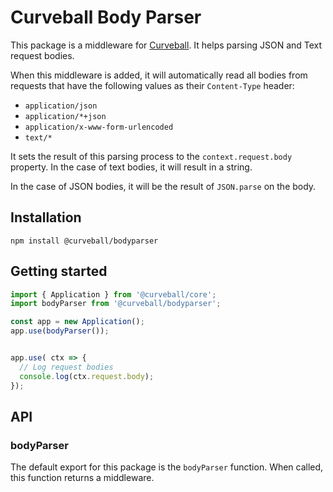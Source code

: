 Curveball Body Parser
=====================

This package is a middleware for [Curveball][1]. It helps parsing JSON and
Text request bodies.

When this middleware is added, it will automatically read all bodies from
requests that have the following values as their `Content-Type` header:

* `application/json`
* `application/*+json`
* `application/x-www-form-urlencoded`
* `text/*`

It sets the result of this parsing process to the `context.request.body`
property. In the case of text bodies, it will result in a string.

In the case of JSON bodies, it will be the result of `JSON.parse` on the
body.

Installation
------------

    npm install @curveball/bodyparser


Getting started
---------------

```typescript
import { Application } from '@curveball/core';
import bodyParser from '@curveball/bodyparser';

const app = new Application();
app.use(bodyParser());


app.use( ctx => {
  // Log request bodies
  console.log(ctx.request.body);
});
```

API
---

### bodyParser

The default export for this package is the `bodyParser` function. When called,
this function returns a middleware.

[1]: https://github.com/curveball/core
